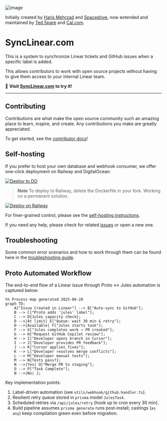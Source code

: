 ![image](https://user-images.githubusercontent.com/36117635/228115207-e9392f16-5a5b-4a27-9219-9cb91e3adf7e.png)

Initially created by [Haris Mehrzad](https://github.com/xPolar) and [Spacedrive](https://github.com/spacedriveapp/linear-github-sync), now extended and maintained by [Ted Spare](https://github.com/tedspare) and [Cal.com](https://cal.com/).

# SyncLinear.com

This is a system to synchronize Linear tickets and GitHub issues when a specific label is added.

This allows contributors to work with open source projects without having to give them access to your internal Linear team.

:wave: **Visit [SyncLinear.com](https://synclinear.com) to try it!**

---

## Contributing

Contributions are what make the open source community such an amazing place to learn, inspire, and create. Any contributions you make are greatly appreciated.

To get started, see the [contributor docs](CONTRIBUTING.md)!

## Self-hosting

If you prefer to host your own database and webhook consumer, we offer one-click deployment on Railway and DigitalOcean:

[![Deploy to DO](https://www.deploytodo.com/do-btn-blue-ghost.svg)](https://cloud.digitalocean.com/apps/new?repo=https://github.com/calcom/synclinear.com/tree/main)

> **Note**
> To deploy to Railway, delete the Dockerfile in your fork. Working on a permanent solution.

[![Deploy on Railway](https://railway.app/button.svg)](https://railway.app/new/template/L__0PR?referralCode=ted)

For finer-grained control, please see the [self-hosting instructions](Setup.md).

If you need any help, please check for related [issues](https://github.com/calcom/synclinear.com/issues) or open a new one.

## Troubleshooting

Some common error scenarios and how to work through them can be found here in the [troubleshooting guide](TROUBLESHOOTING.md).

## Proto Automated Workflow

The end-to-end flow of a Linear issue through Proto ↔ Jules automation is captured below:

```mermaid
%% Process map generated 2025-06-28
graph TD;
    A["Issue Created in Linear"] --> B["Auto-sync to GitHub"];
    B --> C["Proto adds 'jules' label"];
    C --> D{Jules capacity check};
    D -->|At limit| E["Queue: wait 30 min & retry"];
    D -->|Available| F["Jules starts task"];
    F --> G["Jules completes work → PR created"];
    G --> H["Request GitHub Copilot review"];
    H --> I["Developer opens branch in Cursor"];
    I --> J["Developer provides PR feedback"];
    J --> K["Cursor applies fixes"];
    K --> L["Developer resolves merge conflicts"];
    L --> M["Developer manual tests"];
    M --> N{Tests pass?};
    N -->|Yes| O["Merge PR to staging"];
    O --> P["Task Complete"];
    N -->|No| J;
```

Key implementation points:

1. Label-driven automation (see `utils/webhook/github.handler.ts`).
2. Resilient retry queue stored in `prisma` model `JulesTask`.
3. Scheduled retries via `/api/jules/retry` (hook up to cron every 30 min).
4. Build pipeline assumes `prisma generate` runs post-install; castings (`as any`) keep compilation green even before migration.

